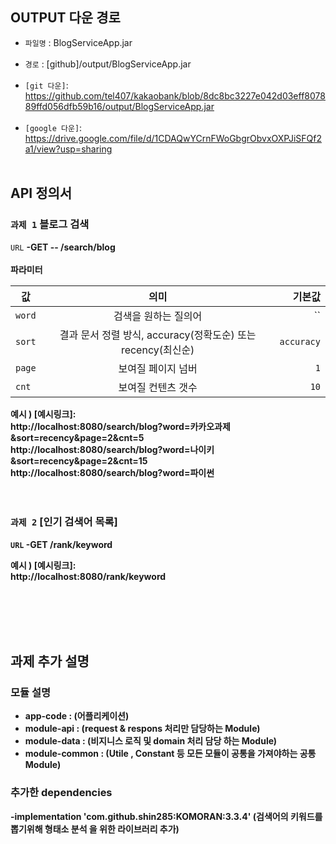 OUTPUT 다운 경로
------
- `파일명` : BlogServiceApp.jar<br><br>
- `경로` : [github]/output/BlogServiceApp.jar<br><br>
- `[git 다운]`: https://github.com/tel407/kakaobank/blob/8dc8bc3227e042d03eff807889ffd056dfb59b16/output/BlogServiceApp.jar<br><br>
- `[google 다운]`: https://drive.google.com/file/d/1CDAQwYCrnFWoGbgrObvxOXPJiSFQf2a1/view?usp=sharing<br><br>



API 정의서
------
### `과제 1` 블로그 검색 
 `URL` <strong>-GET -- /search/blog<strong>
<br><br>
<strong>파라미터<strong>

   값 | 의미 | 기본값
---|:---:|---:
`word` | 검색을 원하는 질의어 | ``
`sort` | 결과 문서 정렬 방식, accuracy(정확도순) 또는 recency(최신순) |`accuracy`
`page` | 보여질 페이지 넘버 | `1`
`cnt` | 보여질 컨텐츠 갯수|`10`
 
  예시 ) [예시링크]: <br>
 http://localhost:8080/search/blog?word=카카오과제&sort=recency&page=2&cnt=5 <br>
 http://localhost:8080/search/blog?word=나이키&sort=recency&page=2&cnt=15<br>
 http://localhost:8080/search/blog?word=파이썬
  <br><br><br>
### `과제 2` [인기 검색어 목록]
 `URL`  <strong>-GET /rank/keyword <strong>
  
  예시 ) [예시링크]: <br>
 http://localhost:8080/rank/keyword

<br><br><br><br>


과제 추가 설명
------
### 모듈 설명
- app-code : (어플리케이션)
- module-api : (request & respons 처리만 담당하는 Module)
- module-data : (비지니스 로직 및 domain 처리 담당 하는 Module)
- module-common : (Utile , Constant 등 모든 모듈이 공통을 가져야하는 공통 Module)

###  추가한 dependencies
-implementation 'com.github.shin285:KOMORAN:3.3.4' (검색어의 키워드를 뽑기위해 형태소 분석 을 위한 라이브러리 추가)
